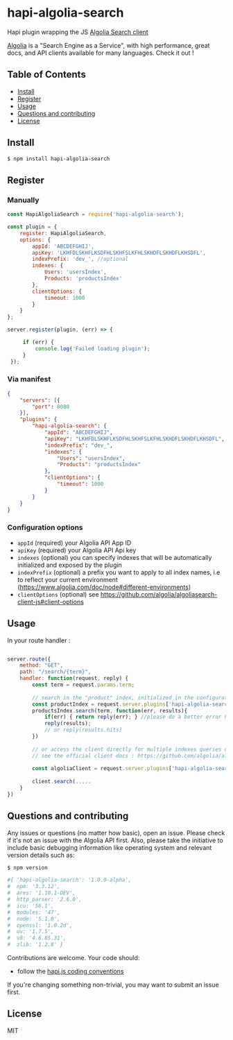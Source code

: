 # hapi-algolia-search

Hapi plugin wrapping the JS [Algolia Search client](https://github.com/algolia/algoliasearch-client-js)

[Algolia](https://www.algolia.com/) is a "Search Engine as a Service", with high performance, great docs, and API clients available for many languages. Check it out !

## Table of Contents

- [Install](#install)
- [Register](#register)
- [Usage](#usage)
- [Questions and contributing](#questions-and-contributing)
- [License](#license)


## Install

```bash
$ npm install hapi-algolia-search
```

## Register

### Manually

```js
const HapiAlgoliaSearch = require('hapi-algolia-search');

const plugin = {
    register: HapiAlgoliaSearch,
    options: {
        appId: 'ABCDEFGHIJ',
        apiKey: 'LKHFDLSKHFLKSDFHLSKHFSLKFHLSKHDFLSKHDFLKHSDFL', 
        indexPrefix: 'dev_', //optional
        indexes: { 
            Users: 'usersIndex', 
            Products: 'productsIndex'
        },
        clientOptions: {
            timeout: 1000
        }
    }
};

server.register(plugin, (err) => {

     if (err) {
         console.log('Failed loading plugin');
     }
 });
```

### Via manifest

```json
{
    "servers": [{
        "port": 8080
    }],
    "plugins": {
        "hapi-algolia-search": {
            "appId": "ABCDEFGHIJ",
            "apiKey": "LKHFDLSKHFLKSDFHLSKHFSLKFHLSKHDFLSKHDFLKHSDFL", 
            "indexPrefix": "dev_",
            "indexes": { 
                "Users": "usersIndex", 
                "Products": "productsIndex"
            },
            "clientOptions": {
                "timeout": 1000
            }
        }
    }
}
```
### Configuration options

 - `appId` (required) your Algolia API App ID
 - `apiKey` (required) your Algolia API Api key
 - `indexes` (optional) you can specify indexes that will be automatically initialized and exposed by the plugin
 - `indexPrefix` (optional) a prefix you want to apply to all index names, i.e to reflect your current environment (https://www.algolia.com/doc/node#different-environments)
 - `clientOptions` (optional) see https://github.com/algolia/algoliasearch-client-js#client-options
 
## Usage

In your route handler :

```js

server.route({
    method: "GET",
    path: "/search/{term}",
    handler: function(request, reply) {
        const term = request.params.term;
        
        // search in the "product" index, initialized in the configuration example
        const productIndex = request.server.plugins['hapi-algolia-search'].indexes.Products;
        productsIndex.search(term, function(err, results){
            if(err) { return reply(err); } //please do a better error handling than this
            reply(results);
            // or reply(results.hits)
        })
        
        // or access the client directly for multiple indexes queries or other advanced stuff
        // see the official client docs : https://github.com/algolia/algoliasearch-client-js
        
        const algoliaClient = request.server.plugins['hapi-algolia-search'].client
        
        client.search(.....
    }
})


```

## Questions and contributing

Any issues or questions (no matter how basic), open an issue. Please check if it's not an 
issue with the Algolia API first. Also, please take the
initiative to include basic debugging information like operating system
and relevant version details such as:

```bash
$ npm version

#{ 'hapi-algolia-search': '1.0.0-alpha',
#  npm: '3.3.12',
#  ares: '1.10.1-DEV',
#  http_parser: '2.6.0',
#  icu: '56.1',
#  modules: '47',
#  node: '5.1.0',
#  openssl: '1.0.2d',
#  uv: '1.7.5',
#  v8: '4.6.85.31',
#  zlib: '1.2.8' }

```

Contributions are welcome. Your code should:

 - follow the [hapi.js coding conventions](http://hapijs.com/styleguide)

If you're changing something non-trivial, you may want to submit an issue
first.


## License

MIT

